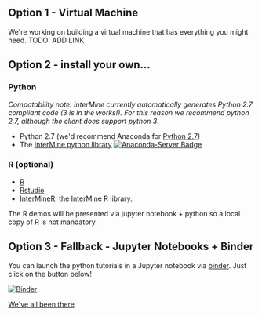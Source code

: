 ## Option 1 - Virtual Machine

We're working on building a virtual machine that has everything you might need. TODO: ADD LINK

## Option 2 - install your own... 

### Python

_Compatability note: InterMine currently automatically generates Python 2.7 compliant code (3 is in the works!). For this reason we recommend python 2.7, although the client does support python 3._

- Python 2.7 (we'd recommend Anaconda for [Python 2.7](https://www.anaconda.com/download/#linux))
- The [InterMine python library](https://github.com/intermine/intermine-ws-python) [![Anaconda-Server Badge](https://anaconda.org/bioconda/intermine/badges/installer/conda.svg)](https://conda.anaconda.org/bioconda)

### R (optional)

- [R](https://cran.rstudio.com/)
- [Rstudio](https://www.rstudio.com/products/rstudio/download/#download)
- [InterMineR](https://www.bioconductor.org/packages/release/bioc/html/InterMineR.html), the InterMine R library.

The R demos will be presented via jupyter notebook + python so a local copy of R is not mandatory. 

## Option 3 - Fallback - Jupyter Notebooks + Binder

You can launch the python tutorials in a Jupyter notebook via [binder](https://mybinder.org/v2/gh/intermine/intermine-ws-python-docs/master). Just click on the button below! 

[![Binder](https://mybinder.org/badge.svg)](https://mybinder.org/v2/gh/intermine/intermine-ws-python-docs/master)

[We've all been there](https://xkcd.com/1987/)
